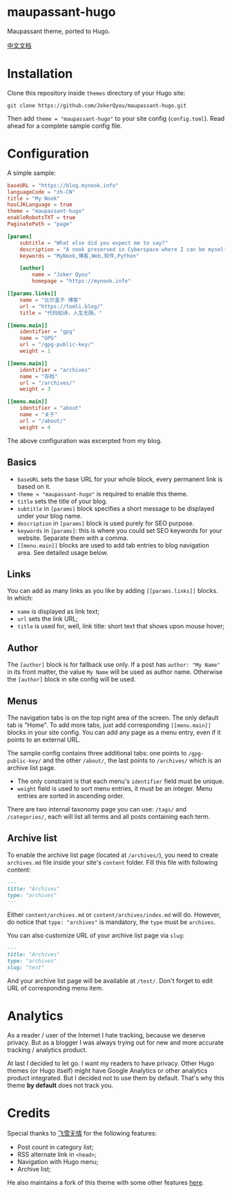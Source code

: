 # maupassant-hugo
Maupassant theme, ported to Hugo.

[中文文档](README_zh.md)

# Installation

Clone this repository inside `themes` directory of your Hugo site:

```shell
git clone https://github.com/JokerQyou/maupassant-hugo.git
```

Then add `theme = "maupassant-hugo"` to your site config (`config.toml`). Read ahead for a complete sample config file.

# Configuration

A simple sample:

```toml
baseURL = "https://blog.mynook.info"
languageCode = "zh-CN"
title = "My Nook"
hasCJKLanguage = true
theme = "maupassant-hugo"
enableRobotsTXT = true
PaginatePath = "page"

[params]
    subtitle = "What else did you expect me to say?"
    description = "A nook preserved in Cyberspace where I can be myself."
    keywords = "MyNook,博客,Web,软件,Python"

    [author]
        name = "Joker Qyou"
        homepage = "https://mynook.info"

[[params.links]]
    name = "比尔盖子 博客"
    url = "https://tomli.blog/"
    title = "代码如诗，人生无限。"

[[menu.main]]
    identifier = "gpg"
    name = "GPG"
    url = "/gpg-public-key/"
    weight = 1

[[menu.main]]
    identifier = "archives"
    name = "存档"
    url = "/archives/"
    weight = 3

[[menu.main]]
    identifier = "about"
    name = "关于"
    url = "/about/"
    weight = 4
```

The above configuration was excerpted from my blog.

## Basics

- `baseURL` sets the base URL for your whole block, every permanent link is based on it.
- `theme = "maupassant-hugo"` is required to enable this theme.
- `title` sets the title of your blog.
- `subtitle` in `[params]` block specifies a short message to be displayed under
  your blog name.
- `description` in `[params]` block is used purely for SEO purpose.
- `keywords` in `[params]`: this is where you could set SEO keywords for your
  website. Separate them with a comma.
- `[[menu.main]]` blocks are used to add tab entries to blog navigation area. See detailed usage below.

## Links

You can add as many links as you like by adding `[[params.links]]` blocks. In which:

- `name` is displayed as link text;
- `url` sets the link URL;
- `title` is used for, well, link title: short text that shows upon mouse hover;

## Author

The `[author]` block is for fallback use only. If a post has `author: "My Name"` in its front matter, the value `My Name` will be used as author name. Otherwise the `[author]` block in site config will be used.

## Menus

The navigation tabs is on the top right area of the screen. The only default tab is "Home". To add more tabs, just add corresponding `[[menu.main]]` blocks in your site config. You can add any page as a menu entry, even if it points to an external URL.

The sample config contains three additional tabs: one points to `/gpg-public-key/` and the other `/about/`, the last points to `/archives/` which is an archive list page.

- The only constraint is that each menu's `identifier` field must be unique.
- `weight` field is used to sort menu entries, it must be an integer. Menu entries are sorted in ascending order.

There are two internal taxonomy page you can use: `/tags/` and `/categories/`, each will list all terms and all posts containing each term.

## Archive list

To enable the archive list page (located at `/archives/`), you need to create `archives.md` file inside your site's `content` folder. Fill this file with following content:

```markdown
---
title: "Archives"
type: "archives"
---
```

Either `content/archives.md` or `content/archives/index.md` will do.
However, do notice that `type: "archives"` is mandatory, the `type` must be `archives`.

You can also customize URL of your archive list page via `slug`:

```markdown
---
title: "Archives"
type: "archives"
slug: "test"
```

And your archive list page will be available at `/test/`. Don't forget to edit URL of corresponding menu item.

# Analytics

As a reader / user of the Internet I hate tracking, because we deserve privacy. But as a blogger I was always trying out for new and more accurate tracking / analytics product.

At last I decided to let go. I want my readers to have privacy. Other Hugo themes (or Hugo itself) might have Google Analytics or other analytics product integrated. But I decided not to use them by default. That's why this theme **by default** does not track you.

# Credits

Special thanks to [飞雪无情][rujews_github] for the following features:

- Post count in category list;
- RSS alternate link in `<head>`;
- Navigation with Hugo menu;
- Archive list;

He also maintains a fork of this theme with some other features [here][flysnow_maupassant_hugo_github].

[rujews_github]: https://github.com/rujews
[flysnow_maupassant_hugo_github]: https://github.com/rujews/maupassant-hugo
